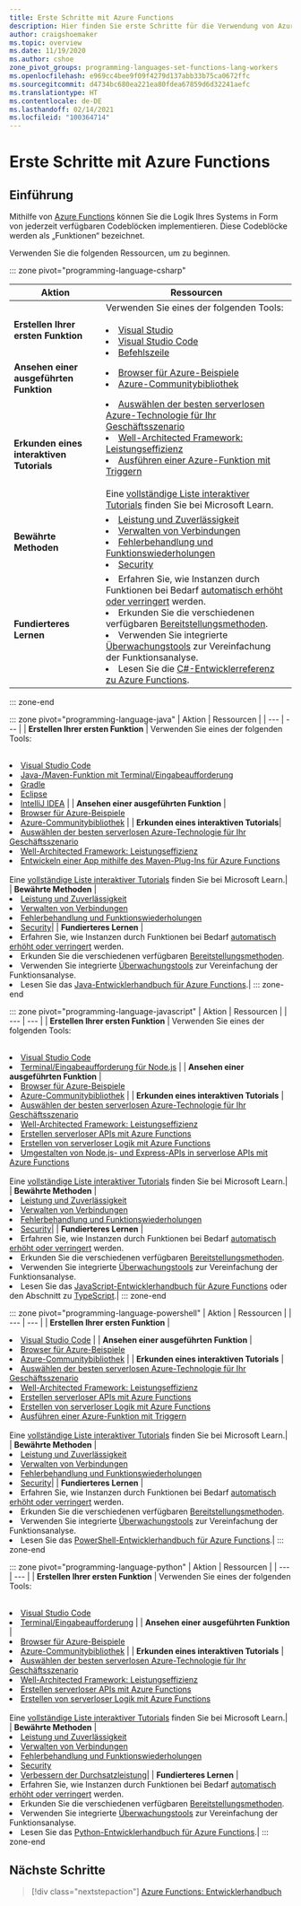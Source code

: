 ```yaml
---
title: Erste Schritte mit Azure Functions
description: Hier finden Sie erste Schritte für die Verwendung von Azure Functions.
author: craigshoemaker
ms.topic: overview
ms.date: 11/19/2020
ms.author: cshoe
zone_pivot_groups: programming-languages-set-functions-lang-workers
ms.openlocfilehash: e969cc4bee9f09f4279d137abb33b75ca0672ffc
ms.sourcegitcommit: d4734bc680ea221ea80fdea67859d6d32241aefc
ms.translationtype: HT
ms.contentlocale: de-DE
ms.lasthandoff: 02/14/2021
ms.locfileid: "100364714"
---
```

# <a name="getting-started-with-azure-functions"></a>Erste Schritte mit Azure Functions

## <a name="introduction"></a>Einführung

Mithilfe von [Azure Functions](./functions-overview.md) können Sie die Logik Ihres Systems in Form von jederzeit verfügbaren Codeblöcken implementieren. Diese Codeblöcke werden als „Funktionen“ bezeichnet.

Verwenden Sie die folgenden Ressourcen, um zu beginnen.

::: zone pivot="programming-language-csharp"

| Aktion | Ressourcen |
| --- | --- |
| **Erstellen Ihrer ersten Funktion** | Verwenden Sie eines der folgenden Tools:<br><br><li>[Visual Studio](./functions-create-your-first-function-visual-studio.md)<li>[Visual Studio Code](./create-first-function-vs-code-csharp.md)<li>[Befehlszeile](./create-first-function-cli-csharp.md) |
| **Ansehen einer ausgeführten Funktion** | <li>[Browser für Azure-Beispiele](/samples/browse/?expanded=azure&languages=csharp&products=azure-functions)<li>[Azure-Communitybibliothek](https://www.serverlesslibrary.net/?technology=Functions%202.x&language=C%23) |
| **Erkunden eines interaktiven Tutorials**| <li>[Auswählen der besten serverlosen Azure-Technologie für Ihr Geschäftsszenario](/learn/modules/serverless-fundamentals/)<li>[Well-Architected Framework: Leistungseffizienz](/learn/modules/azure-well-architected-performance-efficiency/)<li>[Ausführen einer Azure-Funktion mit Triggern](/learn/modules/execute-azure-function-with-triggers/) <br><br>Eine [vollständige Liste interaktiver Tutorials](/learn/browse/?expanded=azure&products=azure-functions) finden Sie bei Microsoft Learn.|
| **Bewährte Methoden** |<li>[Leistung und Zuverlässigkeit](./functions-best-practices.md)<li>[Verwalten von Verbindungen](./manage-connections.md)<li>[Fehlerbehandlung und Funktionswiederholungen](./functions-bindings-error-pages.md?tabs=csharp)<li>[Security](./security-concepts.md)|
| **Fundierteres Lernen** | <li>Erfahren Sie, wie Instanzen durch Funktionen bei Bedarf [automatisch erhöht oder verringert](./functions-scale.md) werden.<li>Erkunden Sie die verschiedenen verfügbaren [Bereitstellungsmethoden](./functions-deployment-technologies.md).<li>Verwenden Sie integrierte [Überwachungstools](./functions-monitoring.md) zur Vereinfachung der Funktionsanalyse.<li>Lesen Sie die [C#-Entwicklerreferenz zu Azure Functions](./functions-dotnet-class-library.md).|

::: zone-end

::: zone pivot="programming-language-java"
| Aktion | Ressourcen |
| --- | --- |
| **Erstellen Ihrer ersten Funktion** | Verwenden Sie eines der folgenden Tools:<br><br><li>[Visual Studio Code](./create-first-function-vs-code-java.md)<li>[Java-/Maven-Funktion mit Terminal/Eingabeaufforderung](./create-first-function-cli-java.md)<li>[Gradle](./functions-create-first-java-gradle.md)<li>[Eclipse](./functions-create-maven-eclipse.md)<li>[IntelliJ IDEA](./functions-create-maven-intellij.md) |
| **Ansehen einer ausgeführten Funktion** | <li>[Browser für Azure-Beispiele](/samples/browse/?expanded=azure&languages=java&products=azure-functions)<li>[Azure-Communitybibliothek](https://www.serverlesslibrary.net/?technology=Functions%202.x&language=Java) |
| **Erkunden eines interaktiven Tutorials**| <li>[Auswählen der besten serverlosen Azure-Technologie für Ihr Geschäftsszenario](/learn/modules/serverless-fundamentals/)<li>[Well-Architected Framework: Leistungseffizienz](/learn/modules/azure-well-architected-performance-efficiency/)<li>[Entwickeln einer App mithilfe des Maven-Plug-Ins für Azure Functions](/learn/modules/develop-azure-functions-app-with-maven-plugin/) <br><br>Eine [vollständige Liste interaktiver Tutorials](/learn/browse/?expanded=azure&products=azure-functions) finden Sie bei Microsoft Learn.|
| **Bewährte Methoden** |<li>[Leistung und Zuverlässigkeit](./functions-best-practices.md)<li>[Verwalten von Verbindungen](./manage-connections.md)<li>[Fehlerbehandlung und Funktionswiederholungen](./functions-bindings-error-pages.md?tabs=java)<li>[Security](./security-concepts.md)|
| **Fundierteres Lernen** | <li>Erfahren Sie, wie Instanzen durch Funktionen bei Bedarf [automatisch erhöht oder verringert](./functions-scale.md) werden.<li>Erkunden Sie die verschiedenen verfügbaren [Bereitstellungsmethoden](./functions-deployment-technologies.md).<li>Verwenden Sie integrierte [Überwachungstools](./functions-monitoring.md) zur Vereinfachung der Funktionsanalyse.<li>Lesen Sie das [Java-Entwicklerhandbuch für Azure Functions](./functions-reference-java.md).|
::: zone-end

::: zone pivot="programming-language-javascript"
| Aktion | Ressourcen |
| --- | --- |
| **Erstellen Ihrer ersten Funktion** | Verwenden Sie eines der folgenden Tools:<br><br><li>[Visual Studio Code](./create-first-function-vs-code-node.md)<li>[Terminal/Eingabeaufforderung für Node.js](./create-first-function-cli-java.md) |
| **Ansehen einer ausgeführten Funktion** | <li>[Browser für Azure-Beispiele](/samples/browse/?expanded=azure&languages=javascript%2ctypescript&products=azure-functions)<li>[Azure-Communitybibliothek](https://www.serverlesslibrary.net/?technology=Functions%202.x&language=JavaScript%2CTypeScript) |
| **Erkunden eines interaktiven Tutorials** | <li>[Auswählen der besten serverlosen Azure-Technologie für Ihr Geschäftsszenario](/learn/modules/serverless-fundamentals/)<li>[Well-Architected Framework: Leistungseffizienz](/learn/modules/azure-well-architected-performance-efficiency/)<li>[Erstellen serverloser APIs mit Azure Functions](/learn/modules/build-api-azure-functions/)<li>[Erstellen von serverloser Logik mit Azure Functions](/learn/modules/create-serverless-logic-with-azure-functions/)<li>[Umgestalten von Node.js- und Express-APIs in serverlose APIs mit Azure Functions](/learn/modules/shift-nodejs-express-apis-serverless/) <br><br>Eine [vollständige Liste interaktiver Tutorials](/learn/browse/?expanded=azure&products=azure-functions) finden Sie bei Microsoft Learn.|
| **Bewährte Methoden** |<li>[Leistung und Zuverlässigkeit](./functions-best-practices.md)<li>[Verwalten von Verbindungen](./manage-connections.md)<li>[Fehlerbehandlung und Funktionswiederholungen](./functions-bindings-error-pages.md?tabs=javascript)<li>[Security](./security-concepts.md)|
| **Fundierteres Lernen** | <li>Erfahren Sie, wie Instanzen durch Funktionen bei Bedarf [automatisch erhöht oder verringert](./functions-scale.md) werden.<li>Erkunden Sie die verschiedenen verfügbaren [Bereitstellungsmethoden](./functions-deployment-technologies.md).<li>Verwenden Sie integrierte [Überwachungstools](./functions-monitoring.md) zur Vereinfachung der Funktionsanalyse.<li>Lesen Sie das [JavaScript-Entwicklerhandbuch für Azure Functions](./functions-reference-node.md) oder den Abschnitt zu [TypeScript](./functions-reference-node.md#typescript).|
::: zone-end

::: zone pivot="programming-language-powershell"
| Aktion | Ressourcen |
| --- | --- |
| **Erstellen Ihrer ersten Funktion** | <li>[Visual Studio Code](./create-first-function-vs-code-powershell.md) |
| **Ansehen einer ausgeführten Funktion** | <li>[Browser für Azure-Beispiele](/samples/browse/?expanded=azure&languages=powershell&products=azure-functions)<li>[Azure-Communitybibliothek](https://www.serverlesslibrary.net/?technology=Functions%202.x&language=PowerShell) |
| **Erkunden eines interaktiven Tutorials** | <li>[Auswählen der besten serverlosen Azure-Technologie für Ihr Geschäftsszenario](/learn/modules/serverless-fundamentals/)<li>[Well-Architected Framework: Leistungseffizienz](/learn/modules/azure-well-architected-performance-efficiency/)<li>[Erstellen serverloser APIs mit Azure Functions](/learn/modules/build-api-azure-functions/)<li>[Erstellen von serverloser Logik mit Azure Functions](/learn/modules/create-serverless-logic-with-azure-functions/)<li>[Ausführen einer Azure-Funktion mit Triggern](/learn/modules/execute-azure-function-with-triggers/) <br><br>Eine [vollständige Liste interaktiver Tutorials](/learn/browse/?expanded=azure&products=azure-functions) finden Sie bei Microsoft Learn.|
| **Bewährte Methoden** |<li>[Leistung und Zuverlässigkeit](./functions-best-practices.md)<li>[Verwalten von Verbindungen](./manage-connections.md)<li>[Fehlerbehandlung und Funktionswiederholungen](./functions-bindings-error-pages.md?tabs=powershell)<li>[Security](./security-concepts.md)|
| **Fundierteres Lernen** | <li>Erfahren Sie, wie Instanzen durch Funktionen bei Bedarf [automatisch erhöht oder verringert](./functions-scale.md) werden.<li>Erkunden Sie die verschiedenen verfügbaren [Bereitstellungsmethoden](./functions-deployment-technologies.md).<li>Verwenden Sie integrierte [Überwachungstools](./functions-monitoring.md) zur Vereinfachung der Funktionsanalyse.<li>Lesen Sie das [PowerShell-Entwicklerhandbuch für Azure Functions](./functions-reference-powershell.md).|
::: zone-end

::: zone pivot="programming-language-python"
| Aktion | Ressourcen |
| --- | --- |
| **Erstellen Ihrer ersten Funktion** | Verwenden Sie eines der folgenden Tools:<br><br><li>[Visual Studio Code](./create-first-function-vs-code-csharp.md?pivots=programming-language-python)<li>[Terminal/Eingabeaufforderung](./create-first-function-cli-csharp.md?pivots=programming-language-python) |
| **Ansehen einer ausgeführten Funktion** | <li>[Browser für Azure-Beispiele](/samples/browse/?expanded=azure&languages=python&products=azure-functions)<li>[Azure-Communitybibliothek](https://www.serverlesslibrary.net/?technology=Functions%202.x&language=Python) |
| **Erkunden eines interaktiven Tutorials** | <li>[Auswählen der besten serverlosen Azure-Technologie für Ihr Geschäftsszenario](/learn/modules/serverless-fundamentals/)<li>[Well-Architected Framework: Leistungseffizienz](/learn/modules/azure-well-architected-performance-efficiency/)<li>[Erstellen serverloser APIs mit Azure Functions](/learn/modules/build-api-azure-functions/)<li>[Erstellen von serverloser Logik mit Azure Functions](/learn/modules/create-serverless-logic-with-azure-functions/) <br><br>Eine [vollständige Liste interaktiver Tutorials](/learn/browse/?expanded=azure&products=azure-functions) finden Sie bei Microsoft Learn.|
| **Bewährte Methoden** |<li>[Leistung und Zuverlässigkeit](./functions-best-practices.md)<li>[Verwalten von Verbindungen](./manage-connections.md)<li>[Fehlerbehandlung und Funktionswiederholungen](./functions-bindings-error-pages.md?tabs=python)<li>[Security](./security-concepts.md)<li>[Verbessern der Durchsatzleistung](./python-scale-performance-reference.md)|
| **Fundierteres Lernen** | <li>Erfahren Sie, wie Instanzen durch Funktionen bei Bedarf [automatisch erhöht oder verringert](./functions-scale.md) werden.<li>Erkunden Sie die verschiedenen verfügbaren [Bereitstellungsmethoden](./functions-deployment-technologies.md).<li>Verwenden Sie integrierte [Überwachungstools](./functions-monitoring.md) zur Vereinfachung der Funktionsanalyse.<li>Lesen Sie das [Python-Entwicklerhandbuch für Azure Functions](./functions-reference-python.md).|
::: zone-end

## <a name="next-steps"></a>Nächste Schritte

> [!div class="nextstepaction"]
> [Azure Functions: Entwicklerhandbuch](./functions-reference.md)
